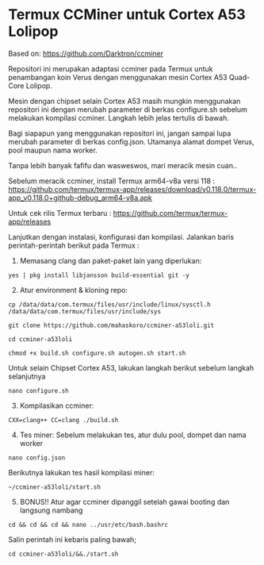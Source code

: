 # Termux CCMiner untuk Cortex A53 Lolipop

Based on: https://github.com/Darktron/ccminer

Repositori ini merupakan adaptasi ccminer pada Termux untuk penambangan koin Verus dengan menggunakan mesin Cortex A53 Quad-Core Lolipop.

Mesin dengan chipset selain Cortex A53 masih mungkin menggunakan repositori ini dengan merubah parameter di berkas configure.sh sebelum melakukan kompilasi ccminer. 
Langkah lebih jelas tertulis di bawah.

Bagi siapapun yang menggunakan repositori ini, jangan sampai lupa merubah parameter di berkas config.json.
Utamanya alamat dompet Verus, pool maupun nama worker.

Tanpa lebih banyak fafifu dan wasweswos, mari meracik mesin cuan..

Sebelum meracik ccminer, install Termux arm64-v8a versi 118 : https://github.com/termux/termux-app/releases/download/v0.118.0/termux-app_v0.118.0+github-debug_arm64-v8a.apk

Untuk cek rilis Termux terbaru : https://github.com/termux/termux-app/releases

Lanjutkan dengan instalasi, konfigurasi dan kompilasi. Jalankan baris perintah-perintah berikut pada Termux :

1. Memasang clang dan paket-paket lain yang diperlukan:
```
yes | pkg install libjansson build-essential git -y
```

2. Atur environment & kloning repo:
```
cp /data/data/com.termux/files/usr/include/linux/sysctl.h /data/data/com.termux/files/usr/include/sys
```
```
git clone https://github.com/mahaskoro/ccminer-a53loli.git
```
```
cd ccminer-a53loli
```
```
chmod +x build.sh configure.sh autogen.sh start.sh
```

Untuk selain Chipset Cortex A53, lakukan langkah berikut sebelum langkah selanjutnya
```
nano configure.sh
```

3. Kompilasikan ccminer:
```
CXX=clang++ CC=clang ./build.sh
```

4. Tes miner:
   Sebelum melakukan tes, atur dulu pool, dompet dan nama worker
```
nano config.json
```
   Berikutnya lakukan tes hasil kompilasi miner:

```
~/ccminer-a53loli/start.sh
```

5. BONUS!!
   Atur agar ccminer dipanggil setelah gawai booting dan langsung nambang
```
cd && cd && cd && nano ../usr/etc/bash.bashrc
``` 
   Salin perintah ini kebaris paling bawah;
```
cd ccminer-a53loli/&&./start.sh
``` 
